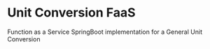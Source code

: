 # Unit Conversion FaaS

Function as a Service SpringBoot implementation for a General Unit Conversion

